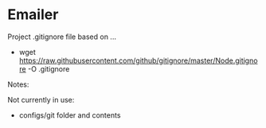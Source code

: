 # Emailer


Project .gitignore file based on ...

- wget https://raw.githubusercontent.com/github/gitignore/master/Node.gitignore -O .gitignore

Notes: 

Not currently in use:

- configs/git folder and contents 
